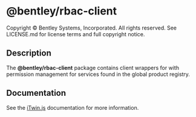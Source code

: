 # @bentley/rbac-client

Copyright © Bentley Systems, Incorporated. All rights reserved. See LICENSE.md for license terms and full copyright notice.

## Description

The __@bentley/rbac-client__ package contains client wrappers for with permission management for services found in the global product registry.

## Documentation

See the [iTwin.js](https://www.itwinjs.org) documentation for more information.

